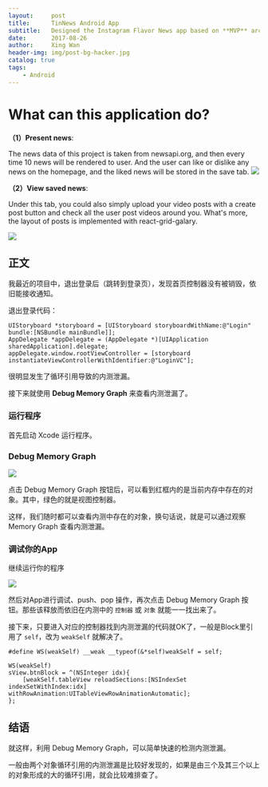 ```yaml
---
layout:     post
title:      TinNews Android App
subtitle:   Designed the Instagram Flavor News app based on **MVP** architectural pattern
date:       2017-08-26
author:     Xing Wan
header-img: img/post-bg-hacker.jpg
catalog: true
tags:
    - Android
---
```


# What can this application do? 
**（1）Present news**:

The news data of this project is taken from newsapi.org, and then every time 10 news will be rendered to user. And the user can like or dislike any news on the homepage, and the liked news will be stored in the save tab.
![](https://lh3.googleusercontent.com/F2vUzjeDiOCFTacIyZ0oqyri9UfEeisiW583PKAZkgwEcrn5Lb869JtpIXnqzulhiH1_D_H5A1KapAteRcFUUjxexKJVTbQ6HZTgvjGts-HIrhvlhYr7VP6u1F-jaEBLISwTKKeJzc0ueGJ_XdY64eA84hAUEfE_hPVKkAw-LGMUMEJtglCsYWe6vApl3wVGHL8i6Niql61cZTYiKJ02XaV78oaAnQJyQQyvVBTy6ZaQnNvSJL4tKuZd5MpxHEsznFjsxMUFRjvY-Jm2UEtTPlpWWckJivjJP4mzvxMQsBAxrBduYHji_6BwygYIAJc0pD5R0ub0zxiI8CCbUcY2SyHXL0zmDh6dG3CVLQxD_t8icAaW4izZw3QlCaN88ZhwLAFBKZ8Py1q-RrnCpDFJ2sWBfbCKZIc8-WKDgAdkZH7hKbt_H9rKsmbcuuGBwV5C1f4Au6idFfUsCKgdSTz6nAuR-Fzzpi47mt7aIt_5JKHGh3y4H2d9Zc-lu-snlE2oSRKnUP-dKYkiX6UyxjeMyzvBBQkdOzMIWF79xBK2_yNCDvg1clf42rjaQb-mi5poX3Okk1c_pBlHcPxRHBJTeZFNu6SkVmMyaxFW-i5YWOzliWcIcIcY4yIIWH8nXEycIVtRluMDnMjrbWa_MgqXogyl=w273-h451-no)


**（2）View saved news**:

Under this tab, you could also simply upload your video posts with a create post button and check all the user post videos around you. What's more, the layout of posts is implemented with react-grid-galary.


![](https://ws4.sinaimg.cn/large/006tNc79gy1fhxct12udnj311x0s3grw.jpg)

## 正文

我最近的项目中，退出登录后（跳转到登录页），发现首页控制器没有被销毁，依旧能接收通知。

退出登录代码：

```objc
UIStoryboard *storyboard = [UIStoryboard storyboardWithName:@"Login" bundle:[NSBundle mainBundle]];
AppDelegate *appDelegate = (AppDelegate *)[UIApplication sharedApplication].delegate;
appDelegate.window.rootViewController = [storyboard instantiateViewControllerWithIdentifier:@"LoginVC"];
```

很明显发生了循环引用导致的内测泄漏。

接下来就使用 **Debug Memory Graph** 来查看内测泄漏了。

### 运行程序

首先启动 Xcode 运行程序。

### Debug Memory Graph

![](https://ws3.sinaimg.cn/large/006tNc79gy1fhxend1a8aj315y0s3gw5.jpg)

点击 Debug Memory Graph 按钮后，可以看到红框内的是当前内存中存在的对象。其中，绿色的就是视图控制器。

这样，我们随时都可以查看内测中存在的对象，换句话说，就是可以通过观察 Memory Graph 查看内测泄漏。

### 调试你的App

继续运行你的程序

![](https://ws2.sinaimg.cn/large/006tNc79gy1fhxeuh1np5j30v90kvn03.jpg)

然后对App进行调试、push、pop 操作，再次点击 Debug Memory Graph 按钮。那些该释放而依旧在内测中的 `控制器` 或 `对象` 就能一一找出来了。

接下来，只要进入对应的控制器找到内测泄漏的代码就OK了，一般是Block里引用了 `self`，改为 `weakSelf` 就解决了。

```objc
#define WS(weakSelf) __weak __typeof(&*self)weakSelf = self;

WS(weakSelf)
sView.btnBlock = ^(NSInteger idx){
    [weakSelf.tableView reloadSections:[NSIndexSet indexSetWithIndex:idx] withRowAnimation:UITableViewRowAnimationAutomatic];
};
```

## 结语

就这样，利用 Debug Memory Graph，可以简单快速的检测内测泄漏。

一般由两个对象循环引用的内测泄漏是比较好发现的，如果是由三个及其三个以上的对象形成的大的循环引用，就会比较难排查了。
<!--stackedit_data:
eyJoaXN0b3J5IjpbLTIwMDMyMDczMTYsLTEyMDU2ODk5MTQsLT
MzMTk2NTQ0OF19
-->